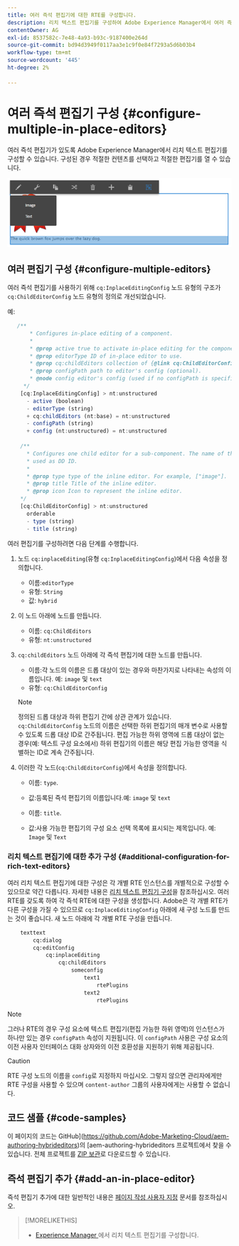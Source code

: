 ```yaml
---
title: 여러 즉석 편집기에 대한 RTE를 구성합니다.
description: 리치 텍스트 편집기를 구성하여 Adobe Experience Manager에서 여러 즉석 편집기를 만들 수 있습니다.
contentOwner: AG
exl-id: 8537582c-7e48-4a93-b93c-9187400e264d
source-git-commit: bd94d3949f0117aa3e1c9f0e84f7293a5d6b03b4
workflow-type: tm+mt
source-wordcount: '445'
ht-degree: 2%

---
```


# 여러 즉석 편집기 구성 {#configure-multiple-in-place-editors}

여러 즉석 편집기가 있도록 Adobe Experience Manager에서 리치 텍스트 편집기를 구성할 수 있습니다. 구성된 경우 적절한 컨텐츠를 선택하고 적절한 편집기를 열 수 있습니다.

![특정 즉석 편집기](assets/rte-inplace-editor.png)

## 여러 편집기 구성 {#configure-multiple-editors}

여러 즉석 편집기를 사용하기 위해 `cq:InplaceEditingConfig` 노드 유형의 구조가 `cq:ChildEditorConfig` 노드 유형의 정의로 개선되었습니다.

예:

```js
   /**
       * Configures in-place editing of a component.
       *
       * @prop active true to activate in-place editing for the component.
       * @prop editorType ID of in-place editor to use.
       * @prop cq:childEditors collection of {@link cq:ChildEditorConfig} nodes.
       * @prop configPath path to editor's config (optional).
       * @node config editor's config (used if no configPath is specified; optional).
     */
    [cq:InplaceEditingConfig] > nt:unstructured
      - active (boolean)
      - editorType (string)
      + cq:childEditors (nt:base) = nt:unstructured
      - configPath (string)
      + config (nt:unstructured) = nt:unstructured

    /**
      * Configures one child editor for a sub-component. The name of the this node is
      * used as DD ID.
      *
      * @prop type type of the inline editor. For example, ["image"].
      * @prop title Title of the inline editor.
      * @prop icon Icon to represent the inline editor.
    */
    [cq:ChildEditorConfig] > nt:unstructured
      orderable
      - type (string)
      - title (string)
```

여러 편집기를 구성하려면 다음 단계를 수행합니다.

1. 노드 `cq:inplaceEditing`(유형 `cq:InplaceEditingConfig`)에서 다음 속성을 정의합니다.

   * 이름:`editorType`
   * 유형: `String`
   * 값: `hybrid`

1. 이 노드 아래에 노드를 만듭니다.

   * 이름: `cq:ChildEditors`
   * 유형: `nt:unstructured`

1. `cq:childEditors` 노드 아래에 각 즉석 편집기에 대한 노드를 만듭니다.

   * 이름:각 노드의 이름은 드롭 대상이 있는 경우와 마찬가지로 나타내는 속성의 이름입니다. 예: `image` 및 `text`
   * 유형: `cq:ChildEditorConfig`

   >[!NOTE]
   >
   >정의된 드롭 대상과 하위 편집기 간에 상관 관계가 있습니다. `cq:ChildEditorConfig` 노드의 이름은 선택한 하위 편집기의 매개 변수로 사용할 수 있도록 드롭 대상 ID로 간주됩니다. 편집 가능한 하위 영역에 드롭 대상이 없는 경우(예: 텍스트 구성 요소에서) 하위 편집기의 이름은 해당 편집 가능한 영역을 식별하는 ID로 계속 간주됩니다.

1. 이러한 각 노드(`cq:ChildEditorConfig`)에서 속성을 정의합니다.

   * 이름: `type`.
   * 값:등록된 즉석 편집기의 이름입니다.예: `image` 및 `text`

   * 이름: `title`.
   * 값:사용 가능한 편집기의 구성 요소 선택 목록에 표시되는 제목입니다. 예: `Image` 및 `Text`

### 리치 텍스트 편집기에 대한 추가 구성 {#additional-configuration-for-rich-text-editors}

여러 리치 텍스트 편집기에 대한 구성은 각 개별 RTE 인스턴스를 개별적으로 구성할 수 있으므로 약간 다릅니다. 자세한 내용은 [리치 텍스트 편집기 구성](/help/sites-administering/rich-text-editor.md)을 참조하십시오. 여러 RTE를 갖도록 하여 각 즉석 RTE에 대한 구성을 생성합니다. Adobe은 각 개별 RTE가 다른 구성을 가질 수 있으므로 `cq:InplaceEditingConfig` 아래에 새 구성 노드를 만드는 것이 좋습니다. 새 노드 아래에 각 개별 RTE 구성을 만듭니다.

```xml
    texttext
        cq:dialog
        cq:editConfig
            cq:inplaceEditing
                cq:childEditors
                    someconfig
                        text1
                            rtePlugins
                        text2
                            rtePlugins
```

>[!NOTE]
>
>그러나 RTE의 경우 구성 요소에 텍스트 편집기(편집 가능한 하위 영역)의 인스턴스가 하나만 있는 경우 `configPath` 속성이 지원됩니다. 이 `configPath` 사용은 구성 요소의 이전 사용자 인터페이스 대화 상자와의 이전 호환성을 지원하기 위해 제공됩니다.

>[!CAUTION]
>
>RTE 구성 노드의 이름을 `config`로 지정하지 마십시오. 그렇지 않으면 관리자에게만 RTE 구성을 사용할 수 있으며 `content-author` 그룹의 사용자에게는 사용할 수 없습니다.

## 코드 샘플 {#code-samples}

이 페이지의 코드는 GitHub](https://github.com/Adobe-Marketing-Cloud/aem-authoring-hybrideditors)의 [aem-authoring-hybrideditors 프로젝트에서 찾을 수 있습니다. 전체 프로젝트를 [ZIP 보관](https://github.com/Adobe-Marketing-Cloud/aem-authoring-hybrideditors/archive/master.zip)로 다운로드할 수 있습니다.

## 즉석 편집기 추가 {#add-an-in-place-editor}

즉석 편집기 추가에 대한 일반적인 내용은 [페이지 작성 사용자 지정](/help/sites-developing/customizing-page-authoring-touch.md#add-new-in-place-editor) 문서를 참조하십시오.

>[!MORELIKETHIS]
>
>* [Experience Manager ](/help/sites-administering/rich-text-editor.md)에서 리치 텍스트 편집기를 구성합니다.

